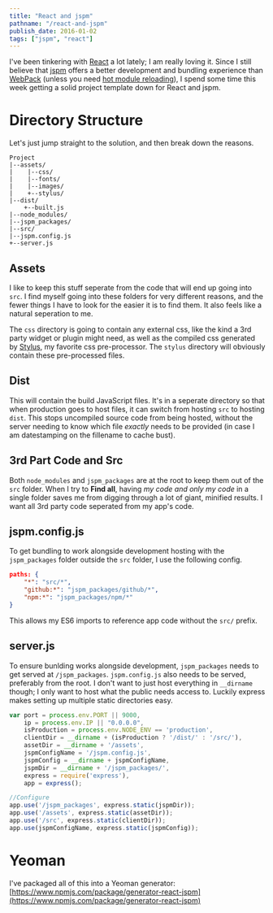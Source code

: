 ```yaml
---
title: "React and jspm"
pathname: "/react-and-jspm"
publish_date: 2016-01-02
tags: ["jspm", "react"]
---
```


I've been tinkering with [React](https://facebook.github.io/react/) a lot lately; I am really loving it. Since I still believe that [jspm](http://jspm.io/) offers a better development and bundling experience than [WebPack](https://webpack.github.io/) (unless you need [hot module reloading](http://gaearon.github.io/react-hot-loader/)), I spend some time this week getting a solid project template down for React and jspm.

# Directory Structure

Let's just jump straight to the solution, and then break down the reasons.

```
Project
|--assets/
|    |--css/
|    |--fonts/
|    |--images/
|    +--stylus/
|--dist/
    +--built.js
|--node_modules/
|--jspm_packages/
|--src/
|--jspm.config.js
+--server.js
```

## Assets

I like to keep this stuff seperate from the code that will end up going into `src`. I find myself going into these folders for very different reasons, and the fewer things I have to look for the easier it is to find them. It also feels like a natural seperation to me.

The `css` directory is going to contain any external css, like the kind a 3rd party widget or plugin might need, as well as the compiled css generated by [Stylus](http://stylus-lang.com/), my favorite css pre-processor. The `stylus` directory will obviously contain these pre-processed files.

## Dist

This will contain the build JavaScript files. It's in a seperate directory so that when production goes to host files, it can switch from hosting `src` to hosting `dist`. This stops uncompiled source code from being hosted, without the server needing to know which file *exactly* needs to be provided (in case I am datestamping on the fillename to cache bust).

## 3rd Part Code and Src

Both `node_modules` and `jspm_packages` are at the root to keep them out of the `src` folder. When I try to **Find all**, having *my code and only my code* in a single folder saves me from digging through a lot of giant, minified results. I want all 3rd party code seperated from my app's code.

## jspm.config.js

To get bundling to work alongside development hosting with the `jspm_packages` folder outside the `src` folder, I use the following config.

```json
paths: {
    "*": "src/*",
    "github:*": "jspm_packages/github/*",
    "npm:*": "jspm_packages/npm/*"
}
```

This allows my ES6 imports to reference app code without the `src/` prefix.

## server.js

To ensure bunlding works alongside development, `jspm_packages` needs to get served at `/jspm_packages`. `jspm.config.js` also needs to be served, preferably from the root. I don't want to just host everything in `__dirname` though; I only want to host what the public needs access to. Luckily express makes setting up multiple static directories easy.

```js
var port = process.env.PORT || 9000,
    ip = process.env.IP || "0.0.0.0",
    isProduction = process.env.NODE_ENV == 'production',
    clientDir = __dirname + (isProduction ? '/dist/' : '/src/'),
    assetDir = __dirname + '/assets',
    jspmConfigName = '/jspm.config.js',
    jspmConfig = __dirname + jspmConfigName,
    jspmDir = __dirname + '/jspm_packages/',
    express = require('express'),
    app = express();

//Configure
app.use('/jspm_packages', express.static(jspmDir));
app.use('/assets', express.static(assetDir));
app.use('/src', express.static(clientDir));
app.use(jspmConfigName, express.static(jspmConfig));
```

# Yeoman

I've packaged all of this into a Yeoman generator: [https://www.npmjs.com/package/generator-react-jspm](https://www.npmjs.com/package/generator-react-jspm)
